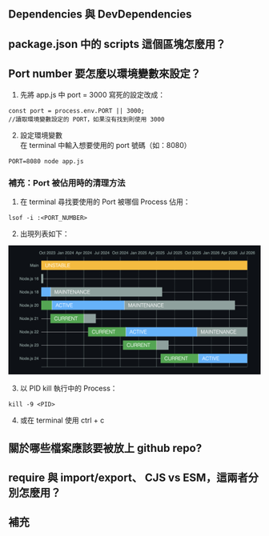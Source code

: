 ## Dependencies 與 DevDependencies
## package.json 中的 scripts 這個區塊怎麼用？
## Port number 要怎麼以環境變數來設定？      

1. 先將 app.js 中 port = 3000 寫死的設定改成：     
```
const port = process.env.PORT || 3000;
//讀取環境變數設定的 PORT，如果沒有找到則使用 3000
```      

2. 設定環境變數          
在 terminal 中輸入想要使用的 port 號碼（如：8080）     
```  
PORT=8080 node app.js
```     

### 補充：Port 被佔用時的清理方法      
1. 在 terminal 尋找要使用的 Port 被哪個 Process 佔用：   
```      
lsof -i :<PORT_NUMBER>
```   

2. 出現列表如下：      

![佔用 Port 的 Process](../../assets/week-02/img/NodeJS-version.png)       

3. 以 PID kill 執行中的 Process：            
``` 
kill -9 <PID>
```    

4. 或在 terminal 使用 ctrl + c           


## 關於哪些檔案應該要被放上 github repo?
## require 與 import/export、 CJS vs ESM，這兩者分別怎麼用？
## 補充
